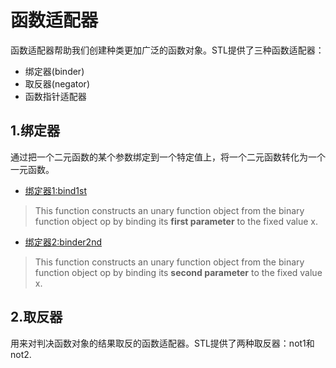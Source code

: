 # 函数适配器
函数适配器帮助我们创建种类更加广泛的函数对象。STL提供了三种函数适配器：
* 绑定器(binder)
* 取反器(negator)
* 函数指针适配器

## 1.绑定器
通过把一个二元函数的某个参数绑定到一个特定值上，将一个二元函数转化为一个一元函数。

* [绑定器1:bind1st](http://www.cplusplus.com/reference/functional/bind1st/)
> This function constructs an unary function object from the binary function object op by binding its **first parameter** to the fixed value x.
* [绑定器2:binder2nd](http://www.cplusplus.com/reference/functional/bind2nd/)
> This function constructs an unary function object from the binary function object op by binding its **second parameter** to the fixed value x.

## 2.取反器
用来对判决函数对象的结果取反的函数适配器。STL提供了两种取反器：not1和not2.

